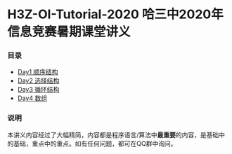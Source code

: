 # H3Z-OI-Tutorial-2020 哈三中2020年信息竞赛暑期课堂讲义

### 目录
- [Day1 顺序结构](Day1_顺序结构.md)
- [Day2 选择结构](Day2_选择结构.md)
- [Day3 循环结构](Day3_循环结构.md)
- [Day4 数组](Day4_数组.md)
### 说明
本讲义内容经过了大幅精简，内容都是程序语言/算法中**最重要**的内容，是基础中的基础，重点中的重点。如有任何问题，都可在QQ群中询问。


